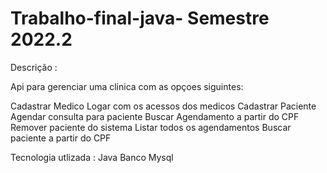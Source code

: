 # Trabalho-final-java- Semestre 2022.2

Descrição :

Api para gerenciar uma clinica com as opçoes siguintes: 

Cadastrar Medico 
Logar com os acessos dos medicos
Cadastrar Paciente
Agendar consulta para paciente 
Buscar Agendamento a partir do CPF
Remover paciente do sistema
Listar todos os agendamentos
Buscar paciente a partir do CPF

Tecnologia utlizada :
Java 
Banco Mysql


